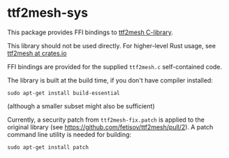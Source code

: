 # ttf2mesh-sys

This package provides FFI bindings to [ttf2mesh C-library](https://github.com/fetisov/ttf2mesh).

This library should not be used directly. For higher-level Rust usage, see [ttf2mesh at crates.io](https://crates.io/crates/ttf2mesh)

FFI bindings are provided for the supplied `ttf2mesh.c` self-contained code.

The library is built at the build time, if you don't have compiler installed:

```
sudo apt-get install build-essential
```

(although a smaller subset might also be sufficient)

Currently, a security patch from `ttf2mesh-fix.patch` is applied to the original library (see https://github.com/fetisov/ttf2mesh/pull/2). A patch command line utility is needed for building:

```
sudo apt-get install patch
```
